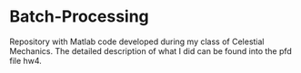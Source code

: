 # Batch-Processing
Repository with Matlab code developed during my class of Celestial Mechanics. 
The detailed description of what I did can be found into the pfd file hw4. 
